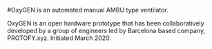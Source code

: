 #OxyGEN is an automated manual AMBU type ventilator.

OxyGEN is an open hardware prototype that has been collaboratively developed by a group of engineers led by Barcelona based company, PROTOFY.xyz. Initiated March 2020.